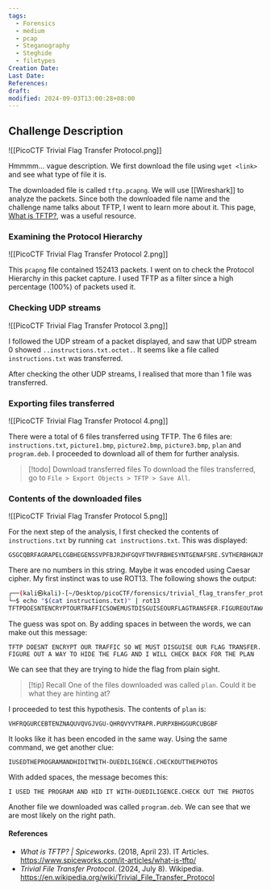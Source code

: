 ```yaml
---
tags:
  - Forensics
  - medium
  - pcap
  - Steganography
  - Steghide
  - filetypes
Creation Date: 
Last Date: 
References: 
draft: 
modified: 2024-09-03T13:00:28+08:00
---
```

## Challenge Description 
![[PicoCTF Trivial Flag Transfer Protocol.png]]

Hmmmm... vague description. We first download the file using `wget <link>` and see what type of file it is. 

The downloaded file is called `tftp.pcapng`. We will use [[Wireshark]] to analyze the packets. Since both the downloaded file name and the challenge name talks about TFTP, I went to learn more about it. This page, [What is TFTP?](https://www.spiceworks.com/it-articles/what-is-tftp/), was a useful resource.

### Examining the Protocol Hierarchy
![[PicoCTF Trivial Flag Transfer Protocol 2.png]]

This `pcapng` file contained 152413 packets. I went on to check the Protocol Hierarchy in this packet capture. I used TFTP as a filter since a high percentage (100%) of packets used it. 

### Checking UDP streams
![[PicoCTF Trivial Flag Transfer Protocol 3.png]]

I followed the UDP stream of a packet displayed, and saw that UDP stream 0 showed `..instructions.txt.octet.`. It seems like a file called `instructions.txt` was transferred. 

After checking the other UDP streams, I realised that more than 1 file was transferred. 

### Exporting files transferred

![[PicoCTF Trivial Flag Transfer Protocol 4.png]]

There were a total of 6 files transferred using TFTP. The 6 files are: `instructions.txt`, `picture1.bmp`, `picture2.bmp`, `picture3.bmp`, `plan` and `program.deb`. I proceeded to download all of them for further analysis. 

>[!todo] Download transferred files
>To download the files transferred, go to `File > Export Objects > TFTP > Save All`.

### Contents of the downloaded files
![[PicoCTF Trivial Flag Transfer Protocol 5.png]]

For the next step of the analysis, I first checked the contents of `instructions.txt` by running `cat instructions.txt`. This was displayed: 

```
GSGCQBRFAGRAPELCGBHEGENSSVPFBJRZHFGQVFTHVFRBHESYNTGENAFSRE.SVTHERBHGNJNLGBUVQRGURSYNTNAQVJVYYPURPXONPXSBEGURCYNA
```

There are no numbers in this string. Maybe it was encoded using Caesar cipher. My first instinct was to use ROT13. The following shows the output: 

```bash
┌──(kali㉿kali)-[~/Desktop/picoCTF/forensics/trivial_flag_transfer_protocol]
└─$ echo "$(cat instructions.txt)" | rot13 
TFTPDOESNTENCRYPTOURTRAFFICSOWEMUSTDISGUISEOURFLAGTRANSFER.FIGUREOUTAWAYTOHIDETHEFLAGANDIWILLCHECKBACKFORTHEPLAN
```

The guess was spot on. By adding spaces in between the words, we can make out this message: 

```
TFTP DOESNT ENCRYPT OUR TRAFFIC SO WE MUST DISGUISE OUR FLAG TRANSFER. FIGURE OUT A WAY TO HIDE THE FLAG AND I WILL CHECK BACK FOR THE PLAN
```
We can see that they are trying to hide the flag from plain sight. 

>[!tip] Recall
>One of the files downloaded was called `plan`. Could it be what they are hinting at?

I proceeded to test this hypothesis. The contents of `plan` is: 

```
VHFRQGURCEBTENZNAQUVQVGJVGU-QHRQVYVTRAPR.PURPXBHGGURCUBGBF
```

It looks like it has been encoded in the same way. Using the same command, we get another clue: 

```
IUSEDTHEPROGRAMANDHIDITWITH-DUEDILIGENCE.CHECKOUTTHEPHOTOS
```

With added spaces, the message becomes this:

```
I USED THE PROGRAM AND HID IT WITH-DUEDILIGENCE.CHECK OUT THE PHOTOS
```

Another file we downloaded was called `program.deb`. We can see that we are most likely on the right path. 

#### References
- _What is TFTP? | Spiceworks_. (2018, April 23). IT Articles. https://www.spiceworks.com/it-articles/what-is-tftp/
- _Trivial File Transfer Protocol_. (2024, July 8). Wikipedia. https://en.wikipedia.org/wiki/Trivial_File_Transfer_Protocol